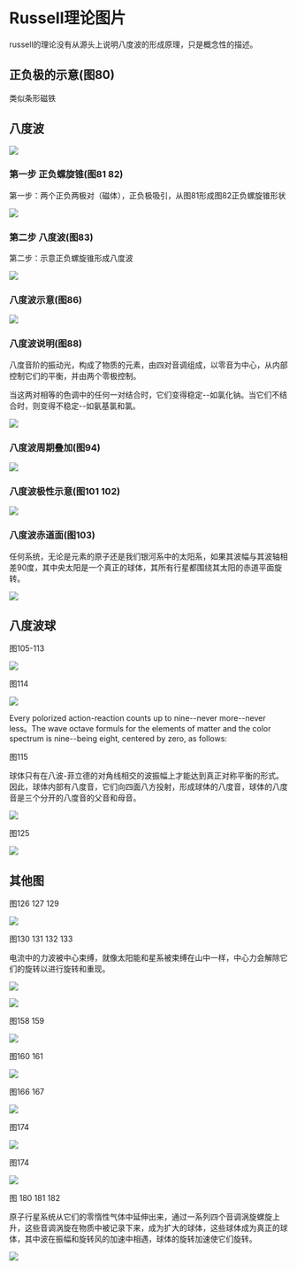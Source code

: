 # Russell理论图片

russell的理论没有从源头上说明八度波的形成原理，只是概念性的描述。

## 正负极的示意(图80)

类似条形磁铁

## 八度波

![](assets/1953-80.png)

### 第一步 正负螺旋锥(图81 82)

第一步：两个正负两极对（磁体），正负极吸引，从图81形成图82正负螺旋锥形状

![](assets/1953-81.png)

### 第二步 八度波(图83)

第二步：示意正负螺旋锥形成八度波

![](assets/1953-83.png)

### 八度波示意(图86)

![](assets/1953-86.png)

### 八度波说明(图88)

八度音阶的振动光，构成了物质的元素，由四对音调组成，以零音为中心，从内部控制它们的平衡，并由两个零极控制。

当这两对相等的色调中的任何一对结合时，它们变得稳定--如氯化钠。当它们不结合时，则变得不稳定--如氨基氯和氯。

![](assets/1953-88.png)

### 八度波周期叠加(图94)

![](assets/1953-94.png)

### 八度波极性示意(图101 102)

![](assets/1953-101.png)

### 八度波赤道面(图103)

任何系统，无论是元素的原子还是我们银河系中的太阳系，如果其波幅与其波轴相差90度，其中央太阳是一个真正的球体，其所有行星都围绕其太阳的赤道平面旋转。

![](assets/1953-103.png)

## 八度波球

图105-113

![](assets/1953-105-113.png)

图114

![](assets/1953-114.png)

Every polorized action-reaction counts up to nine--never more--never less。The wave octave formuls for the elements of matter and the color spectrum is nine--being eight, centered by zero, as follows:

图115

球体只有在八波-菲立德的对角线相交的波振幅上才能达到真正对称平衡的形式。因此，球体内部有八度音，它们向四面八方投射，形成球体的八度音，球体的八度音是三个分开的八度音的父音和母音。

![](assets/1953-115.png)

图125

![](assets/1953-125.png)

## 其他图

图126 127 129

![](assets/1953-126.png)

图130 131 132 133

电流中的力波被中心束缚，就像太阳能和星系被束缚在山中一样，中心力会解除它们的旋转以进行旋转和重现。

![](assets/1953-130.png)

![](assets/1953-131-133.png)

图158 159

![](assets/1953-158.png)

图160 161

![](assets/1953-160.png)

图166 167

![](assets/1953-166.png)

图174

![](assets/1953-173.png)

图174

![](assets/1953-174.png)

图 180 181 182

原子行星系统从它们的零惰性气体中延伸出来，通过一系列四个音调涡旋螺旋上升，这些音调涡旋在物质中被记录下来，成为扩大的球体，这些球体成为真正的球体，其中波在振幅和旋转风的加速中相遇，球体的旋转加速使它们旋转。

![](assets/1953-180.png)